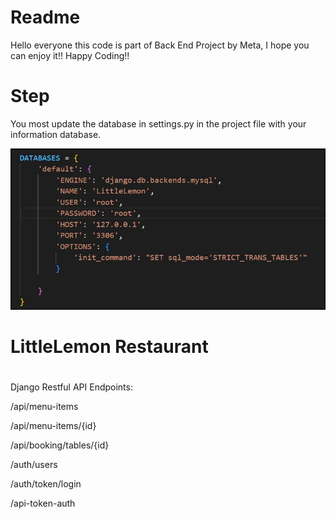 <h1>Readme</h1>
Hello everyone this code is part of Back End Project by Meta, I hope you can enjoy it!!
Happy Coding!!

<h1>Step</h1>
 You most update the database in settings.py in the project file with your information database.
 
<img src="https://github.com/HidenLacan/Back_End_Capstone/blob/main/LittleLemon/littlelemon/templates/sttings.py.jpg"></img>


<h1>LittleLemon Restaurant </h1>
<h1> </h1>
<p>Django Restful API
Endpoints:</p>
<p>/api/menu-items</p>
<p>/api/menu-items/{id}</p>
<p>/api/booking/tables/{id}</p>
<p>/auth/users</p>
<p>/auth/token/login</p>
<p>/api-token-auth</p>
<p></p>
<p></p>








